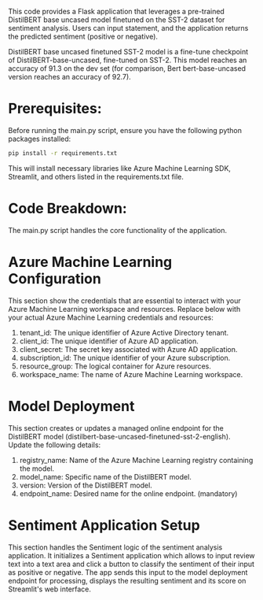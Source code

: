 This code provides a Flask application that leverages a pre-trained DistilBERT base uncased model finetuned on the SST-2 dataset for sentiment analysis. Users can input statement, and the application returns the predicted sentiment (positive or negative).

DistilBERT base uncased finetuned SST-2 model is a fine-tune checkpoint of DistilBERT-base-uncased, fine-tuned on SST-2. This model reaches an accuracy of 91.3 on the dev set (for comparison, Bert bert-base-uncased version reaches an accuracy of 92.7).


# Prerequisites:

Before running the main.py script, ensure you have the following python packages installed:

```bash
pip install -r requirements.txt
```

This will install necessary libraries like Azure Machine Learning SDK, Streamlit, and others listed in the requirements.txt file.



# Code Breakdown:

The main.py script handles the core functionality of the application.

# Azure Machine Learning Configuration

This section show the credentials that are essential to interact with your Azure Machine Learning workspace and resources.
Replace below with your actual Azure Machine Learning credentials and resources:
1. tenant_id: The unique identifier of Azure Active Directory tenant.
2. client_id: The unique identifier of Azure AD application.
3. client_secret: The secret key associated with Azure AD application.
4. subscription_id: The unique identifier of your Azure subscription.
5. resource_group: The logical container for Azure resources. 
6. workspace_name: The name of Azure Machine Learning workspace.

# Model Deployment

This section creates or updates a managed online endpoint for the DistilBERT model (distilbert-base-uncased-finetuned-sst-2-english).
Update the following details:
1. registry_name: Name of the Azure Machine Learning registry containing the model.
2. model_name: Specific name of the DistilBERT model.
3. version: Version of the DistilBERT model.
4. endpoint_name: Desired name for the online endpoint. (mandatory)

# Sentiment Application Setup 

This section handles the Sentiment logic of the sentiment analysis application.
It initializes a Sentiment application which allows to input review text into a text area and click a button to classify the sentiment of their input as positive or negative. The app sends this input to the model deployment endpoint for processing, displays the resulting sentiment and its score on Streamlit's web interface.
